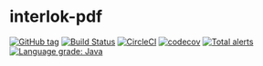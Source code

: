 # interlok-pdf 

[![GitHub tag](https://img.shields.io/github/tag/adaptris/interlok-pdf.svg)](https://github.com/adaptris/interlok-pdf/tags) [![Build Status](https://travis-ci.org/adaptris/interlok-pdf.svg?branch=develop)](https://travis-ci.org/adaptris/interlok-pdf) [![CircleCI](https://circleci.com/gh/adaptris/interlok-pdf.svg?style=svg)](https://circleci.com/gh/adaptris/interlok-pdf) [![codecov](https://codecov.io/gh/adaptris/interlok-pdf/branch/develop/graph/badge.svg)](https://codecov.io/gh/adaptris/interlok-pdf) [![Total alerts](https://img.shields.io/lgtm/alerts/g/adaptris/interlok-pdf.svg?logo=lgtm&logoWidth=18)](https://lgtm.com/projects/g/adaptris/interlok-pdf/alerts/) [![Language grade: Java](https://img.shields.io/lgtm/grade/java/g/adaptris/interlok-pdf.svg?logo=lgtm&logoWidth=18)](https://lgtm.com/projects/g/adaptris/interlok-pdf/context:java)

